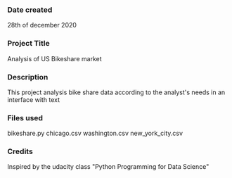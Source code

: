 ### Date created
28th of december 2020

### Project Title
Analysis of US Bikeshare market

### Description
This project analysis bike share data according to the analyst's needs in an interface with text

### Files used
bikeshare.py
chicago.csv
washington.csv
new_york_city.csv

### Credits
Inspired by the udacity class "Python Programming for Data Science"
